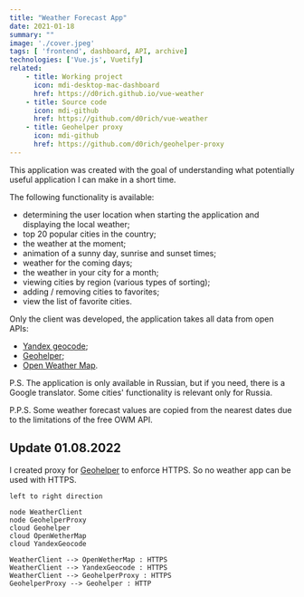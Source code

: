 ```yaml
---
title: "Weather Forecast App"
date: 2021-01-18
summary: ""
image: './cover.jpeg'
tags: [ 'frontend', dashboard, API, archive]
technologies: ['Vue.js', Vuetify]
related:
    - title: Working project
      icon: mdi-desktop-mac-dashboard
      href: https://d0rich.github.io/vue-weather
    - title: Source code
      icon: mdi-github
      href: https://github.com/d0rich/vue-weather
    - title: Geohelper proxy
      icon: mdi-github
      href: https://github.com/d0rich/geohelper-proxy
---
```

This application was created with the goal of understanding what potentially useful application I can make in a short time.

The following functionality is available:
- determining the user location when starting the application and displaying the local weather;
- top 20 popular cities in the country;
- the weather at the moment;
- animation of a sunny day, sunrise and sunset times;
- weather for the coming days;
- the weather in your city for a month;
- viewing cities by region (various types of sorting);
- adding / removing cities to favorites;
- view the list of favorite cities.

Only the client was developed, the application takes all data from open APIs:
- [Yandex geocode](https://geocode-maps.yandex.ru/1.x/);
- [Geohelper](http://geohelper.info/);
- [Open Weather Map](https://api.openweathermap.org/).

P.S. The application is only available in Russian, but if you need, there is a Google translator. Some cities' functionality is relevant only for Russia.

P.P.S. Some weather forecast values are copied from the nearest dates due to the limitations of the free OWM API.

## Update 01.08.2022

I created proxy for [Geohelper](http://geohelper.info/) to enforce HTTPS. So no weather app can be used with HTTPS.

```plantuml
left to right direction

node WeatherClient
node GeohelperProxy
cloud Geohelper
cloud OpenWetherMap
cloud YandexGeocode

WeatherClient --> OpenWetherMap : HTTPS
WeatherClient --> YandexGeocode : HTTPS
WeatherClient --> GeohelperProxy : HTTPS
GeohelperProxy --> Geohelper : HTTP
```

